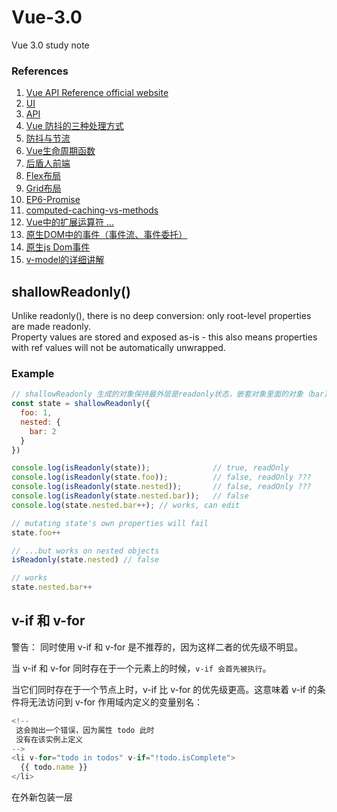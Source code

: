 # Vue-3.0
Vue 3.0 study note

### References
1. [Vue API Reference official website](https://vuejs.org/api)  
2. [UI](https://www.naiveui.com/zh-CN/light/components)  
3. [API](http://111.59.30.30:20002/doc)  
4. [Vue 防抖的三种处理方式](https://blog.csdn.net/qq453660983/article/details/125276335)  
5. [防抖与节流](https://blog.csdn.net/m0_48166663/article/details/121144995)  
6. [Vue生命周期函数](https://blog.csdn.net/weixin_45791692/article/details/124045505)  
7. [后盾人前端](https://doc.houdunren.com/)  
8. [Flex布局](https://juejin.cn/post/7031050931206619172)
9. [Grid布局](https://juejin.cn/post/7031366821106155556)
10. [EP6-Promise](https://blog.csdn.net/m0_46846526/article/details/119345337?ops_request_misc=%257B%2522request%255Fid%2522%253A%2522166607450616782391816539%2522%252C%2522scm%2522%253A%252220140713.130102334..%2522%257D&request_id=166607450616782391816539&biz_id=0&utm_medium=distribute.pc_search_result.none-task-blog-2~all~top_positive~default-2-119345337-null-null.142^v58^pc_search_tree,201^v3^control_1&utm_term=Promise&spm=1018.2226.3001.4187)
11. [computed-caching-vs-methods](https://cn.vuejs.org/guide/essentials/computed.html#computed-caching-vs-methods)
12. [Vue中的扩展运算符 ...](https://blog.csdn.net/weixin_44682587/article/details/113740701)
13. [原生DOM中的事件（事件流、事件委托）](https://blog.csdn.net/weixin_46163658/article/details/121869715)
14. [原生js Dom事件](https://www.jianshu.com/p/b2b8a4186195)
15. [v-model的详细讲解](https://blog.csdn.net/weixin_45215308/article/details/121618639)


## shallowReadonly()

Unlike readonly(), there is no deep conversion: only root-level properties are made readonly.  
Property values are stored and exposed as-is - this also means properties with ref values will not be automatically unwrapped.  

### Example

```js
// shallowReadonly 生成的对象保持最外层是readonly状态，嵌套对象里面的对象（bar)不是readonly
const state = shallowReadonly({
  foo: 1,
  nested: {
    bar: 2
  }
})

console.log(isReadonly(state));              // true, readOnly
console.log(isReadonly(state.foo));          // false, readOnly ???
console.log(isReadonly(state.nested));       // false, readOnly ???
console.log(isReadonly(state.nested.bar));   // false
console.log(state.nested.bar++); // works, can edit

// mutating state's own properties will fail
state.foo++

// ...but works on nested objects
isReadonly(state.nested) // false

// works
state.nested.bar++
```

## v-if 和 v-for  

警告：
同时使用 v-if 和 v-for 是不推荐的，因为这样二者的优先级不明显。

当 v-if 和 v-for 同时存在于一个元素上的时候，`v-if 会首先被执行`。

当它们同时存在于一个节点上时，v-if 比 v-for 的优先级更高。这意味着 v-if 的条件将无法访问到 v-for 作用域内定义的变量别名：
```js
<!--
 这会抛出一个错误，因为属性 todo 此时
 没有在该实例上定义
-->
<li v-for="todo in todos" v-if="!todo.isComplete">
  {{ todo.name }}
</li>
```
在外新包装一层 <template> 再在其上使用 v-for 可以解决这个问题 (这也更加明显易读)：
```js
<template v-for="todo in todos">
  <li v-if="!todo.isComplete">
    {{ todo.name }}
  </li>
</template>
```

## 命名方式
### 骆驼式命名法（camelCase）
  ```
又称驼峰式命名法，是电脑程式编写时的一套命名规则（惯例）。  
正如它的名称CamelCase所表示的那样，是指混合使用大小写字母来构成变量和函数的名字。  
程序员们为了自己的代码能更容易的在同行之间交流，所以多采取统一的可读性比较好的命名方式。  
骆驼式命名法就是当变量名或者函数名是由一个或者多个单词连结在一起，而构成的唯一识别字时，第一个单词以小写字母开始；  
  第二个单词开始以后的每个单词的首字母都采用大写字母。  
  例如：myFirstName、myLastName。
  ```

1. 小驼峰法
  变量一般用小驼峰法标识。

  驼峰法的意思是：除第一个单词之外，其他单词首字母大写。例如：int myStudentCount; 变量myStudentCount的第一个单词全部小写，后面的单词首字母大写。

2. 大驼峰法
  相比小驼峰法，大驼峰法（即帕斯卡命名法）把第一个单词的首字母也大写了。

  常用于类名，命名空间等。例如：public class DataBaseUser;

### 帕斯卡命名法
  ```
  帕斯卡命名法指当变量名和函式名称是由两个或两个以上单字连结在一起，而构成的唯一识别字时，用以增加变量和函式的可读性。

  命名规则：

  单字之间不以空格断开或连接号（-）、底线（_）连结，第一个单字首字母采用大写字母；后续首字母亦用大写字母，例如：FirstName、LastName。  
  每一个单字的首字母都采用大写字母的命名格式，被称为“Pascal命名法”，也有人称之为“大驼峰式命名法”（Upper Camel Case）,为驼峰式大小写的子集。

  帕斯卡命名法是在命名的时候将首字母大写，例如：public void DisplayInfo(); string UserName;二者都是采用了帕斯卡命名法。
  ```

  在C#中，以帕斯卡命名法和骆驼式命名法居多。

  C#中的编码惯例中，给公共成员变量（public）、受保护的成员变量（protect）、或内部成员变量（internal）命名时，应使用帕斯卡命名法，如score，name,Status均为有效地成员变量名；私有成员变量（private）必须以骆驼命名法命名，并以一个下划线开头。
  
 ## 总结：
  ```
  PascalCase：帕斯卡命名法，每个单词首字母大写，又名大驼峰命名法。  

  camelCase：驼峰命名法，第一个单词首字母小写，后面的每个单词首字母大写，又名小驼峰命名法。  

  kebab-case：短横线隔开命名法，每个单词首字母小写。  
  ```
  
  在vue官网上有这样的一句话：
“camelCase vs. kebab-case
HTML 属性是不区分大小写的。所以，当使用的不是字符串模版，camelCased (驼峰式) 命名的 prop 需要转换为相对应的 kebab-case (短横线隔开式) 命名： 如果你使用字符串模版，则没有这些限制。”
#### 重点在这里：
1. html特性不区分大小写：
```html
  <!DOCTYPE html>
<html lang="en">
<head>
    <meta charset="UTF-8">
    <title>prop动态=绑定</title>
    <script src="vue.js"></script>
</head>
<body>

<div id="app">
    <input type="text" v-model="message">
    <!--<child v-bind:myMEssage="message"></child>-->
    <child v-bind:mymessage="message"></child>
    <!--由于HTML的特性不识别大小写，所以“myMEssage”与“mymessage”是一样的，都解析为小写。故而下边的组件也应该是小写。-->
</div>
<script>
    Vue.component('child',{
    //此处都为小写。
        props:['mymessage'],
        template:'<p>{{mymessage}}</p>'
    });
    new Vue({
        el:'#app',
        data:{
            message:''
        }
    })
</script>
</body>
</html>
```
2. 组件中使用camelCased（驼峰式）命名，在html中应改为kebab-case（短横线）命名方式。
  ```html
  <!DOCTYPE html>
<html lang="en">
<head>
    <meta charset="UTF-8">
    <title>prop动态=绑定</title>
    <script src="vue.js"></script>
</head>
<body>

<div id="app">
    <input type="text" v-model="message">
    <child v-bind:my-message="message"></child>
    <!--此处的my-message只能是短横线命名（若为驼峰式则全部转换为小写。）-->
</div>
<script>
    Vue.component('child',{
//        props:['my-message'],
        props:['myMessage'],//props中传递的数据可以为驼峰式也可以为短横线式，他们在此处是相互转换的

        template:'<p>{{myMessage}}</p>'
        // 此处有限制，是字符串模板，{{ }}语法中不能是短横线连接方式。此处只能是驼峰命名方式。若为短横线的命名方式，则会报错。如下图：
    });
    new Vue({
        el:'#app',
        data:{
            message:''
        }
    })
</script>
</body>
</html>
```

### customRef
创建一个自定义的 ref，并对其依赖项跟踪和更新触发进行显式控制  
需求: 使用 customRef 实现 debounce(防抖) 的示例    
  
```typescript
<template>
    <h2> App </h2>
    <input v-model = "keyword" placeholder = "搜索关键字" />
    <p>{{ keyword }}</p>
</template>

<script lang = "ts">
/*
customRef:
  创建一个自定义的 ref，并对其依赖项跟踪和更新触发进行显式控制

需求: 
  使用 customRef 实现 debounce 的示例
*/

import { ref, customRef } from 'vue'

export default {
    setup() {
        const keyword = useDebouncedRef('', 500)
        console.log(keyword)
        return {
            keyword
        }
    },
}

/* 
实现hook防抖的函数
*/
// value 传入的数据，将来数据的类型不确定，所以使用泛型。 delay:放抖的时间间隔，默认为200毫秒(ms)
function useDebouncedRef<T>(value: T, delay = 200) {
    let timeoutId: number
    return customRef((track, trigger) => {
        return {
            // get:返回数据
            get() {
                // 告诉Vue追踪数据
                track()
                return value
            },
            // set:设置数据
            set(newValue: T) {
                // 清除计时
                clearTimeout(timeoutId)
                // 开启定时器
                timeoutId = setTimeout(() => {
                    value = newValue
                    // 告诉Vue去触发界面更新
                    trigger()
                }, delay)
            }
        }
    })
}

</script>
```

## Vue 中的 `h函数`
[h函数1](https://blog.csdn.net/qq_45494634/article/details/117019105)  
[h函数2](https://blog.csdn.net/weixin_47450807/article/details/122933658)  
[h函数3](https://zhuanlan.zhihu.com/p/407905035)  
[h函数常用方法以及说明](https://www.jb51.net/article/259768.htm)
  
h函数接收三个参数。  
第一个参数:，可以为一个html标签，一个组件，一个异步组件，或者是一个函数式组件。  
第二个参数：{ Object } Props，与attributes和props,以及事件对应的对象，我们可以在模板中使用，如果没有需要传入的属性，可以设置为null。  
第三个参数(optional)：{String | Object |Array}可以是字符串Text文本或者是h函数构建的对象再者可以是有插槽的对象。
  
 
"h"函数的第1个参数是"标签名",   
第2个是"属性", 在这个例子里可以理解为html的所有属性,  
第3个是"内容". "内容"不仅仅可以是字符串, 还可以是"VNode"或2者混合： 
  
```typescript
  <script>
import { defineComponent, h } from "vue";
export default defineComponent({
  render() {
    const props = { style: { color: "red" } };
    const small = h("small", "副标题");
    return h("h2", props, ["123456789", small]);
  },
});
</script>
```
  
  
```typescript
  render() {
    return h(
      "div",
      {
        class: "app",
      },
      [
        // 这里this是可以取到setup中的返回值的 
        h("h2", null, `当前计数: ${this.counter}`),
        h("button", {onclick:() => this.counter++}, "+1"),
        h("button", {onclick:() => this.counter--}, "-1"),
      ]
    );
  },
```

